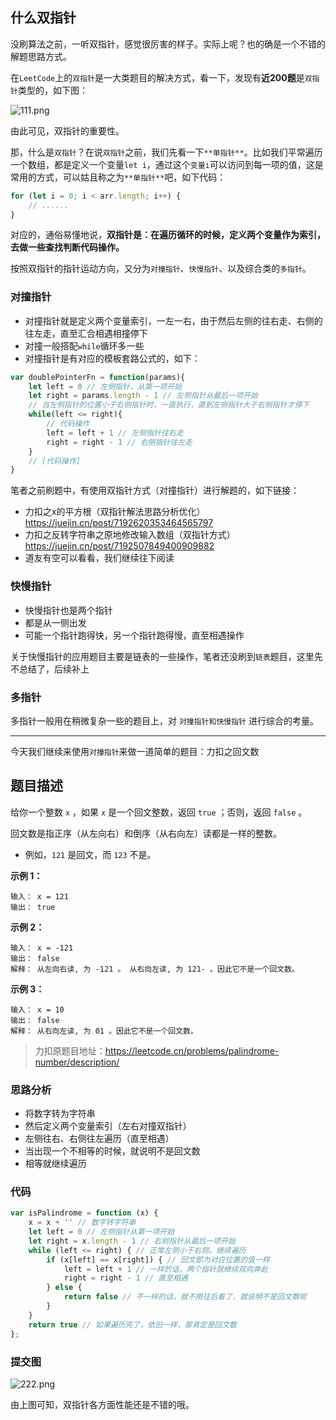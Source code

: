 ## 什么双指针

没刷算法之前，一听双指针，感觉很厉害的样子。实际上呢？也的确是一个不错的解题思路方式。

在`LeetCode`上的`双指针`是一大类题目的解决方式，看一下，发现有**近200题**是`双指针`类型的，如下图：

![111.png](https://p6-juejin.byteimg.com/tos-cn-i-k3u1fbpfcp/c261be02d90a4284822a1912157f894c~tplv-k3u1fbpfcp-watermark.image?)

由此可见，双指针的重要性。

那，什么是`双指针`？在说`双指针`之前，我们先看一下`**单指针**`。比如我们平常遍历一个数组，都是定义一个变量`let i`，通过这个`变量i`可以访问到每一项的值，这是常用的方式，可以姑且称之为`**单指针**`吧，如下代码：

```js
for (let i = 0; i < arr.length; i++) {
    // ......
}
```

对应的，通俗易懂地说，**双指针是：在遍历循环的时候，定义两个变量作为索引，去做一些查找判断代码操作。**

按照双指针的指针运动方向，又分为`对撞指针`、`快慢指针`、以及综合类的`多指针`。

### 对撞指针

- 对撞指针就是定义两个变量索引，一左一右，由于然后左侧的往右走、右侧的往左走，直至汇合相遇相撞停下
- 对撞一般搭配`while`循环多一些
- 对撞指针是有对应的模板套路公式的，如下：

```js
var doublePointerFn = function(params){
    let left = 0 // 左侧指针，从第一项开始
    let right = params.length - 1 // 左侧指针从最后一项开始
    // 当左侧指针的位置小于右侧指针时，一直执行，直到左侧指针大于右侧指针才停下
    while(left <= right){ 
        // 代码操作
        left = left + 1 // 左侧指针往右走
        right = right - 1 // 右侧指针往左走
    }
    // [代码操作]
}
```

笔者之前刷题中，有使用双指针方式（对撞指针）进行解题的，如下链接：

- 力扣之x的平方根（双指针解法思路分析优化）https://juejin.cn/post/7192620353464565797
- 力扣之反转字符串之原地修改输入数组（双指针方式）https://juejin.cn/post/7192507849400909882
- 道友有空可以看看，我们继续往下阅读

### 快慢指针

- 快慢指针也是两个指针
- 都是从一侧出发
- 可能一个指针跑得快，另一个指针跑得慢，直至相遇操作

关于快慢指针的应用题目主要是链表的一些操作，笔者还没刷到`链表`题目，这里先不总结了，后续补上

### 多指针

多指针一般用在稍微复杂一些的题目上，对 `对撞指针和快慢指针` 进行综合的考量。

---
今天我们继续来使用`对撞指针`来做一道简单的题目：力扣之回文数

## 题目描述

给你一个整数 `x` ，如果 `x` 是一个回文整数，返回 `true` ；否则，返回 `false` 。

回文数是指正序（从左向右）和倒序（从右向左）读都是一样的整数。

- 例如，`121` 是回文，而 `123` 不是。

**示例 1：**
```
输入： x = 121
输出： true
```

**示例 2：**
```
输入： x = -121
输出： false
解释： 从左向右读, 为 -121 。 从右向左读, 为 121- 。因此它不是一个回文数。
```

**示例 3：**
```
输入： x = 10
输出： false
解释： 从右向左读, 为 01 。因此它不是一个回文数。
```

> 力扣原题目地址：https://leetcode.cn/problems/palindrome-number/description/

### 思路分析

- 将数字转为字符串
- 然后定义两个变量索引（左右对撞双指针）
- 左侧往右、右侧往左遍历（直至相遇）
- 当出现一个不相等的时候，就说明不是回文数
- 相等就继续遍历

### 代码

```js
var isPalindrome = function (x) {
    x = x + '' // 数字转字符串
    let left = 0 // 左侧指针从第一项开始
    let right = x.length - 1 // 右侧指针从最后一项开始
    while (left <= right) { // 正常左侧小于右侧，继续遍历
        if (x[left] == x[right]) { // 回文即为对应位置的值一样
            left = left + 1 // 一样的话，两个指针就继续双向奔赴
            right = right - 1 // 直至相遇
        } else {
            return false // 不一样的话，就不用往后看了，就说明不是回文数呢
        }
    }
    return true // 如果遍历完了，依旧一样，那肯定是回文数
};
```

### 提交图

![222.png](https://p3-juejin.byteimg.com/tos-cn-i-k3u1fbpfcp/2fae9e7ba8fa46b5a465b92a4b635b51~tplv-k3u1fbpfcp-watermark.image?)

由上图可知，双指针各方面性能还是不错的哦。